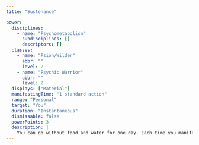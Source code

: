 ```yaml
---
title: "Sustenance"

power:
  disciplines:
    - name: "Psychometabolism"
      subdisciplines: []
      descriptors: []
  classes:
    - name: "Psion/Wilder"
      abbr: ""
      level: 2
    - name: "Psychic Warrior"
      abbr: ""
      level: 2
  displays: ["Material"]
  manifestingTime: "1 standard action"
  range: "Personal"
  target: "You"
  duration: "Instantaneous"
  dismissable: false
  powerPoints: 3
  description: |
    You can go without food and water for one day. Each time you manifest this power, your body manufactures sufficient solid and liquid nourishment to satisfy your needs for that time.
---
```

